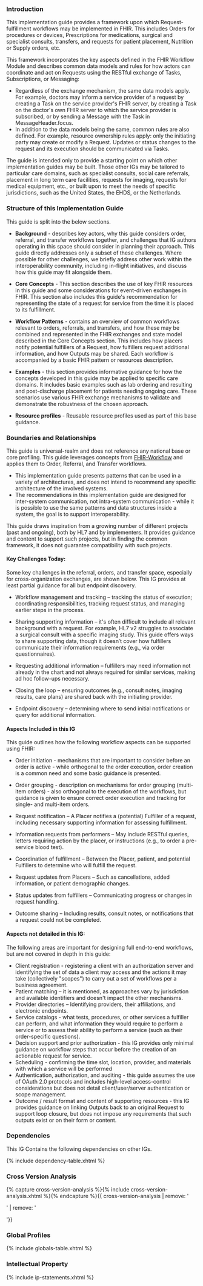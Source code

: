### Introduction
This implementation guide provides a framework upon which Request-fulfillment workflows may be implemented in FHIR. This includes Orders for procedures or devices, Prescriptions for medications, surgical and specialist consults, transfers, and requests for patient placement, Nutrition or Supply orders, etc. 

This framework incorporates the key aspects defined in the FHIR Workflow Module and describes common data models and rules for how actors can coordinate and act on Requests using the RESTful exchange of Tasks, Subscriptions, or Messaging: 
* Regardless of the exchange mechanism, the same data models apply. For example, doctors may inform a service provider of a request by creating a Task on the service provider's FHIR server, by creating a Task on the doctor's own FHIR server to which the service provider is subscribed, or by sending a Message with the Task in MessageHeader.focus. 
* In addition to the data models being the same, common rules are also defined. For example, resource ownership rules apply: only the initiating party may create or modify a Request. Updates or status changes to the request and its execution should be communicated via Tasks. 

The guide is intended only to provide a starting point on which other implementation guides may be built. Those other IGs may be tailored to particular care domains, such as specialist consults, social care referrals, placement in long term care facilities, requests for imaging, requests for medical equipment, etc., or built upon to meet the needs of specific jurisdictions, such as the United States, the EHDS, or the Netherlands. 


### Structure of this Implementation Guide
This guide is split into the below sections. 

- **Background** - describes key actors, why this guide considers order, referral, and transfer workflows together, and challenges that IG authors operating in this space should consider in planning their approach. This guide directly addresses only a subset of these challenges. Where possible for other challenges, we briefly address other work within the interoperability community, including in-flight initiatives, and discuss how this guide may fit alongside them.  

- **Core Concepts** -  This section describes the use of key FHIR resources in this guide and some considerations for event-driven exchanges in FHIR. This section also includes this guide's recommendation for representing the state of a request for service from the time it is placed to its fulfillment. 

- **Workflow Patterns** - contains an overview of common workflows relevant to orders, referrals, and transfers, and how these may be combined and represented in the FHIR exchanges and state model described in the Core Concepts section. This includes how placers notify potential fulfillers of a Request, how fulfillers request additional information, and how Outputs may be shared. Each workflow is accompanied by a basic FHIR pattern or resources description.

- **Examples** - this section provides informative guidance for how the concepts developed in this guide may be applied to specific care domains. It includes basic examples such as lab ordering and resulting and post-discharge placement for patients needing ongoing care. These scenarios use various FHIR exchange mechanisms to validate and demonstrate the robustness of the chosen approach.

- **Resource profiles** - Reusable resource profiles used as part of this base guidance. 

### Boundaries and Relationships
This guide is universal-realm and does not reference any national base or core profiling. This guide leverages concepts from [FHIR-Workflow](https://hl7.org/fhir/workflow.html) and applies them to Order, Referral, and Transfer workflows. 

* This implementation guide presents patterns that can be used in a variety of architectures, and does not intend to recommend any specific architecture of the involved systems.
* The recommendations in this implementation guide are designed for inter-system communication, not intra-system communication - while it is possible to use the same patterns and data structures inside a system, the goal is to support interoperability.  

This guide draws inspiration from a growing number of different projects (past and ongoing), both by HL7 and by implementers. It provides guidance and content to support such projects, but in finding the common framework, it does not guarantee compatibility with such projects.


#### Key Challenges Today:
Some key challenges in the referral, orders, and transfer space, especially for cross-organization exchanges, are shown below. This IG provides at least partial guidance for all but endpoint discovery. 

* Workflow management and tracking – tracking the status of execution; coordinating responsibilities, tracking request status, and managing earlier steps in the process.

* Sharing supporting information – it's often difficult to include all relevant background with a request. For example, HL7 v2 struggles to associate a surgical consult with a specific imaging study. This guide offers ways to share supporting data, though it doesn’t cover how fulfillers communicate their information requirements (e.g., via order questionnaires).

* Requesting additional information – fulfillers may need information not already in the chart and not always required for similar services, making ad hoc follow-ups necessary.

* Closing the loop – ensuring outcomes (e.g., consult notes, imaging results, care plans) are shared back with the initiating provider.

* Endpoint discovery – determining where to send initial notifications or query for additional information.  


#### Aspects Included in this IG
This guide outlines how the following workflow aspects can be supported using FHIR:

* Order initiation - mechanisms that are important to consider before an order is active - while orthogonal to the order execution, order creation is a common need and some basic guidance is presented.  

* Order grouping - description on mechanisms for order grouping (multi-item orders) - also orthogonal to the execution of the workflows, but guidance is given to ensure correct order execution and tracking for single- and multi-item orders.  

* Request notification – A Placer notifies a (potential) Fulfiller of a request, including necessary supporting information for assessing fulfillment.  

* Information requests from performers – May include RESTful queries, letters requiring action by the placer, or instructions (e.g., to order a pre-service blood test).  

* Coordination of fulfillment – Between the Placer, patient, and potential Fulfillers to determine who will fulfill the request.  
* Request updates from Placers – Such as cancellations, added information, or patient demographic changes.
* Status updates from fulfillers – Communicating progress or changes in request handling.  
* Outcome sharing – Including results, consult notes, or notifications that a request could not be completed.

#### Aspects not detailed in this IG:
The following areas are important for designing full end-to-end workflows, but are not covered in depth in this guide:

* Client registration - registering a client with an authorization server and identifying the set of data a client may access and the actions it may take (collectively "scopes") to carry out a set of workflows per a business agreement.  
* Patient matching – it is mentioned, as approaches vary by jurisdiction and available identifiers and doesn't impact the other mechanisms.  
* Provider directories – Identifying providers, their affiliations, and electronic endpoints.  
* Service catalogs - what tests, procedures, or other services a fulfiller can perform, and what information they would require to perform a service or to assess their ability to perform a service (such as their order-specific questions).  
* Decision support and prior authorization - this IG provides only minimal guidance on workflow steps that occur before the creation of an actionable request for service.  
* Scheduling - confirming the time slot, location, provider, and materials with which a service will be performed
* Authentication, authorization, and auditing - this guide assumes the use of OAuth 2.0 protocols and includes high-level access-control considerations but does not detail client/user/server authentication or scope management.  
* Outcome / result format and content of supporting resources - this IG provides guidance  on linking Outputs back to an original Request to support loop closure, but does not impose any requirements that such outputs exist or on their form or content.

### Dependencies
This IG Contains the following dependencies on other IGs.

{% include dependency-table.xhtml %}

### Cross Version Analysis

{% capture cross-version-analysis %}{% include cross-version-analysis.xhtml %}{% endcapture %}{{ cross-version-analysis | remove: '<p>' | remove: '</p>'}}

### Global Profiles

{% include globals-table.xhtml %}

### Intellectual Property

{% include ip-statements.xhtml %}
